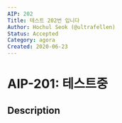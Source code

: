 ```yaml
---
AIP: 202
Title: 테스트 202번 입니다
Author: Hochul Seok (@ultrafellen)
Status: Accepted
Category: agora
Created: 2020-06-23
---
```


# AIP-201: 테스트중

## Description
